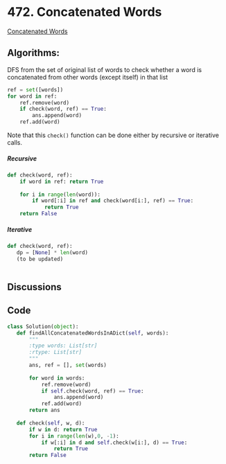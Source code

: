 # 472. Concatenated Words
[Concatenated Words](https://leetcode.com/problems/concatenated-words/)   

## Algorithms:
DFS from the set of original list of words to check whether a word is concatenated from other words (except itself) in that list 

```python
ref = set([words])
for word in ref:
    ref.remove(word)
    if check(word, ref) == True:
        ans.append(word)
    ref.add(word)   
```

Note that this `check()` function can be done either by recursive or iterative calls.

##### Recursive
```python
def check(word, ref):
    if word in ref: return True
    
    for i in range(len(word)):
        if word[:i] in ref and check(word[i:], ref) == True:
            return True
    return False
 ```
 
 
 ##### Iterative
 ```python
 def check(word, ref):
    dp = [None] * len(word)
    (to be updated)
       
 ```
 
 
 ## Discussions
 
 
 
 ## Code
 
 ```python
 class Solution(object):
    def findAllConcatenatedWordsInADict(self, words):
        """
        :type words: List[str]
        :rtype: List[str]
        """
        ans, ref = [], set(words)
        
        for word in words:
            ref.remove(word)
            if self.check(word, ref) == True:
                ans.append(word)
            ref.add(word)
        return ans
    
    def check(self, w, d):
        if w in d: return True
        for i in range(len(w),0, -1):
            if w[:i] in d and self.check(w[i:], d) == True:
                return True
        return False
 ```
